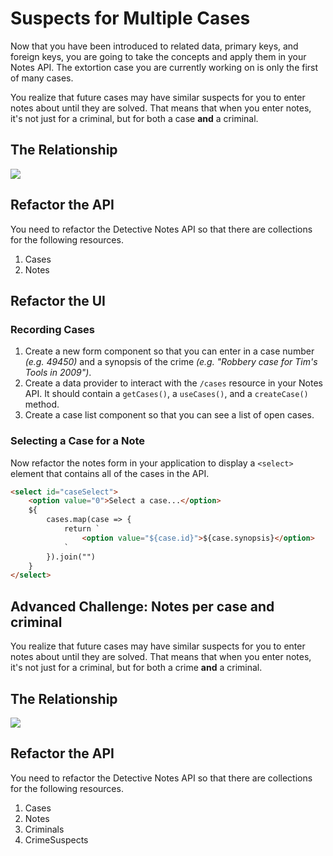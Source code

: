 # Suspects for Multiple Cases

Now that you have been introduced to related data, primary keys, and foreign keys, you are going to take the concepts and apply them in your Notes API. The extortion case you are currently working on is only the first of many cases.

You realize that future cases may have similar suspects for you to enter notes about until they are solved. That means that when you enter notes, it's not just for a criminal, but for both a case **and** a criminal.

## The Relationship

![](./images/criminals-crimes.png)

## Refactor the API

You need to refactor the Detective Notes API so that there are collections for the following resources.

1. Cases
1. Notes

## Refactor the UI

### Recording Cases

1. Create a new form component so that you can enter in a case number _(e.g. 49450)_ and a synopsis of the crime _(e.g. "Robbery case for Tim's Tools in 2009")_.
1. Create a data provider to interact with the `/cases` resource in your Notes API. It should contain a `getCases()`, a `useCases()`, and a `createCase()` method.
1. Create a case list component so that you can see a list of open cases.

### Selecting a Case for a Note

Now refactor the notes form in your application to display a `<select>` element that contains all of the cases in the API.

```html
<select id="caseSelect">
    <option value="0">Select a case...</option>
    ${
        cases.map(case => {
            return `
                <option value="${case.id}">${case.synopsis}</option>
            `
        }).join("")
    }
</select>
```


## Advanced Challenge: Notes per case and criminal

You realize that future cases may have similar suspects for you to enter notes about until they are solved. That means that when you enter notes, it's not just for a criminal, but for both a crime **and** a criminal.

## The Relationship


![](./images/criminals-crimes.png)


## Refactor the API

You need to refactor the Detective Notes API so that there are collections for the following resources.

1. Cases
1. Notes
1. Criminals
1. CrimeSuspects
